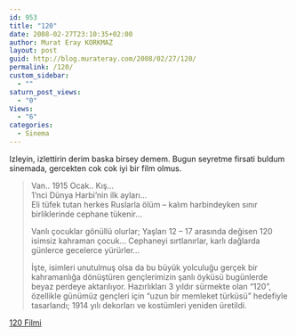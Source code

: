 ```yaml
---
id: 953
title: "120"
date: 2008-02-27T23:10:35+02:00
author: Murat Eray KORKMAZ
layout: post
guid: http://blog.murateray.com/2008/02/27/120/
permalink: /120/
custom_sidebar:
  - ""
saturn_post_views:
  - "0"
Views:
  - "6"
categories:
  - Sinema
---
```

Izleyin, izlettirin derim baska birsey demem. Bugun seyretme firsati buldum sinemada, gercekten cok cok iyi bir film olmus.

> Van.. 1915 Ocak.. Kış&#8230;  
> 1’nci Dünya Harbi’nin ilk ayları&#8230;  
> Eli tüfek tutan herkes Ruslarla ölüm – kalım harbindeyken sınır birliklerinde cephane tükenir&#8230;
> 
> Vanlı çocuklar gönüllü olurlar; Yaşları 12 – 17 arasında değisen 120 isimsiz kahraman çocuk&#8230; Cephaneyi sırtlanırlar, karlı dağlarda günlerce gecelerce yürürler&#8230;
> 
> İşte, isimleri unutulmuş olsa da bu büyük yolculuğu gerçek bir kahramanlığa dönüştüren gençlerimizin şanlı öyküsü bugünlerde beyaz perdeye aktarılıyor. Hazırlıkları 3 yıldır sürmekte olan “120”, özellikle günümüz gençleri için “uzun bir memleket türküsü” hedefiyle tasarlandı; 1914 yılı dekorları ve kostümleri yeniden üretildi.

<a href="http://www.beyazperde.com/filmler/film-135617/" target="_blank">120 Filmi</a>

<span class="embed-youtube" style="text-align:center; display: block;"></span>